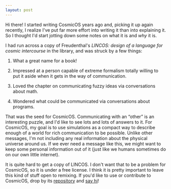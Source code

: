```yaml
---
layout: post
---
```


Hi there! I started writing CosmicOS years ago and, picking it up again 
recently, I realize I've put far more effort into writing it than
into explaining it.  So I thought I'd start jotting down some 
notes on what it is and <i>why</i> it is.

I had run across a copy of
Freudenthal's <i>LINCOS: design of a language for cosmic intercourse</i> in
the library, and was struck by a few things:

 1. What a great name for a book!

 2. Impressed at a person capable of extreme formalism totally
    willing to put it aside when it gets in the way of communication.

 3. Loved the chapter on communicating fuzzy ideas via 
    conversations about math.

 4. Wondered what could be communicated via conversations about programs.

That was the seed for CosmicOS.  Communicating with 
an &ldquo;other&rdquo; is an interesting puzzle, and I'd like to see
lots and lots of answers to it.  For CosmicOS, my goal is to
use simulations as a compact way to describe enough of a world
for rich communication to be possible.  Unlike other messages,
I'm not including any real information about the physical universe
around us.  If we ever need a message like this, we might want
to keep some personal information out of it (just like 
we humans sometimes do on our own little internet).

It is quite hard to get a copy of LINCOS.  I don't want that to be
a problem for CosmicOS, so it is under a free license.  I think it
is pretty important to leave this kind of stuff open to remixing.
If you'd like to use or contribute to CosmicOS, drop 
by its <a href=https://github.com/paulfitz/cosmicos>repository</a>
and <a href=https://github.com/paulfitz/cosmicos/issues/new>say hi</a>!

